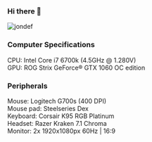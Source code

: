 ### Hi there 👋

<img src="https://komarev.com/ghpvc/?username=jondef" alt="jondef" />

### Computer Specifications
CPU: Intel Core i7 6700k (4.5GHz @ 1.280V)\
GPU: ROG Strix GeForce® GTX 1060 OC edition

### Peripherals
Mouse: Logitech G700s (400 DPI)\
Mouse pad: Steelseries Dex\
Keyboard: Corsair K95 RGB Platinum\
Headset: Razer Kraken 7.1 Chroma\
Monitor: 2x 1920x1080px 60Hz | 16:9

<!--
**jondef/jondef** is a ✨ _special_ ✨ repository because its `README.md` (this file) appears on your GitHub profile.

Here are some ideas to get you started:

- 🔭 I’m currently working on ...
- 🌱 I’m currently learning ...
- 👯 I’m looking to collaborate on ...
- 🤔 I’m looking for help with ...
- 💬 Ask me about ...
- 📫 How to reach me: ...
- 😄 Pronouns: ...
- ⚡ Fun fact: ...
-->
